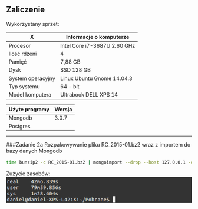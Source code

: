 Zaliczenie
---------------------------------------------
Wykorzystany sprzet:

|X|Informacje o komputerze                             |
|-----------------------|------------------------------|
| Procesor              | Intel Core i7-3687U 2.60 GHz |
| Ilość rdzeni          | 4                            |
| Pamięć                | 7,88 GB                      |
| Dysk                  | SSD 128 GB                   |
| System operacyjny     | Linux Ubuntu Gnome 14.04.3   |
| Typ systemu           | 64 - bit                     |
| Model komputera       | Ultrabook DELL XPS 14        |

|Użyte programy|Wersja|
|---------|-----------|
|Mongodb  | 3.0.7     |
|Postgres |           |
--------------------------------------------

###Zadanie 2a
Rozpakowywanie pliku RC_2015-01.bz2 wraz z importem do bazy danych Mongodb
```sh
time bunzip2 -c RC_2015-01.bz2 | mongoimport --drop --host 127.0.0.1 -d test -c reddit
```
Zużycie zasobów:
![import](czas_importu_mongodb.png)
